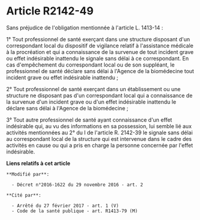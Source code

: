 # Article R2142-49

Sans préjudice de l'obligation mentionnée à l'article L. 1413-14 : 

1° Tout professionnel de santé exerçant dans une structure disposant  d'un correspondant local du dispositif de vigilance
relatif à  l'assistance médicale à la procréation et qui a connaissance de la  survenue de tout incident grave ou effet
indésirable inattendu le  signale sans délai à ce correspondant. En cas d'empêchement du  correspondant local ou de son
suppléant, le professionnel de santé  déclare sans délai à l'Agence de la biomédecine tout incident grave ou  effet
indésirable inattendu ; 

2° Tout  professionnel de santé exerçant dans un établissement ou une structure  ne disposant pas d'un correspondant local
qui a connaissance de la  survenue d'un incident grave ou d'un effet indésirable inattendu le  déclare sans délai à l'Agence
de la biomédecine ; 

3° Tout autre professionnel de santé ayant connaissance d'un effet  indésirable qui, au vu des informations en sa possession,
lui semble lié  aux activités mentionnées au 2° du I de l'article R. 2142-39 le signale  sans délai au correspondant local de
la structure qui est intervenue  dans le cadre des activités en cause ou qui a pris en charge la personne  concernée par
l'effet indésirable.

**Liens relatifs à cet article**

	**Modifié par**:

	  - Décret n°2016-1622 du 29 novembre 2016 - art. 2

	**Cité par**:

	  - Arrêté du 27 février 2017 - art. 1 (V)
	  - Code de la santé publique - art. R1413-79 (M)
